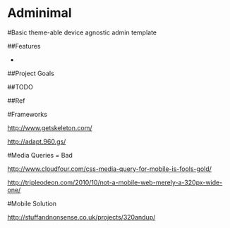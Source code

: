 Adminimal
====================

#Basic theme-able device agnostic admin template 

##Features

- 

##Project Goals

##TODO

##Ref

#Frameworks

http://www.getskeleton.com/

http://adapt.960.gs/

#Media Queries = Bad

http://www.cloudfour.com/css-media-query-for-mobile-is-fools-gold/

http://tripleodeon.com/2010/10/not-a-mobile-web-merely-a-320px-wide-one/

#Mobile Solution

http://stuffandnonsense.co.uk/projects/320andup/
